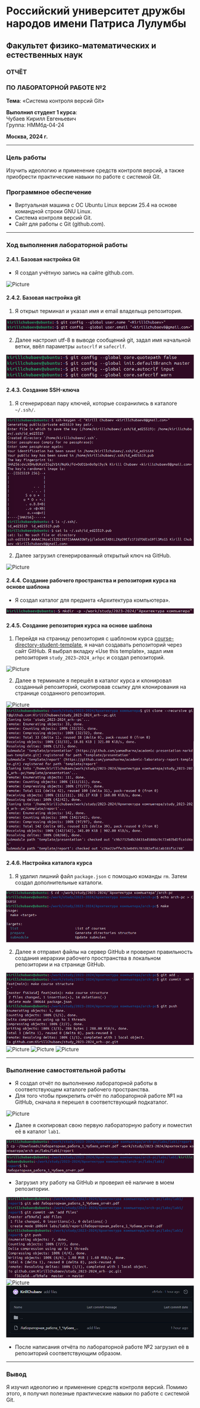 
# Российский университет дружбы народов имени Патриса Лулумбы  
## Факультет физико-математических и естественных наук  

### ОТЧЁТ  
### ПО ЛАБОРАТОРНОЙ РАБОТЕ №2  
**Тема**: «Система контроля версий Git»

**Выполнил студент 1 курса**:  
Чубаев Кирилл Евгеньевич  
Группа: НММбд-04-24  

**Москва, 2024 г.**

---

### Цель работы
Изучить идеологию и применение средств контроля версий, а также приобрести практические навыки по работе с системой Git.

### Программное обеспечение
- Виртуальная машина с ОС Ubuntu Linux версии 25.4 на основе командной строки GNU Linux.
- Система контроля версий Git.
- Сайт для работы с Git (github.com).

---

### Ход выполнения лабораторной работы

#### 2.4.1. Базовая настройка Git
- Я создал учётную запись на сайте github.com.

![Picture](imageslab2/1.png)

#### 2.4.2. Базовая настройка git
1. Я открыл терминал и указал имя и email владельца репозитория.

![Picture](imageslab2/2.png)

2. Далее настроил utf-8 в выводе сообщений git, задал имя начальной ветки, ввёл параметры `autocrlf` и `safecrlf`.

![Picture](imageslab2/3.png)


#### 2.4.3. Создание SSH-ключа
1. Я сгенерировал пару ключей, которые сохранились в каталоге `~/.ssh/`.

![Picture](imageslab2/4.png)

2. Далее загрузил сгенерированный открытый ключ на GitHub.

![Picture](imageslab2/5.png)


#### 2.4.4. Создание рабочего пространства и репозитория курса на основе шаблона
- Я создал каталог для предмета «Архитектура компьютера».

![Picture](imageslab2/6.png)


#### 2.4.5. Создание репозитория курса на основе шаблона
1. Перейдя на страницу репозитория с шаблоном курса [course-directory-student-template](https://github.com/yamadharma/course-directory-student-template), я начал создавать репозиторий через сайт GitHub. Я выбрал вкладку «Use this template», задал имя репозитория `study_2023–2024_arhpc` и создал репозиторий.

![Picture](imageslab2/7.png)

2. Далее в терминале я перешёл в каталог курса и клонировал созданный репозиторий, скопировав ссылку для клонирования на странице созданного репозитория.

![Picture](imageslab2/8.png)
![Picture](imageslab2/9.png)


#### 2.4.6. Настройка каталога курса
1. Я удалил лишний файл `package.json` с помощью команды `rm`. Затем создал дополнительные каталоги.

![Picture](imageslab2/10.png)

2. Далее я отправил файлы на сервер GitHub и проверил правильность создания иерархии рабочего пространства в локальном репозитории и на странице GitHub.

![Picture](imageslab2/11.png)
![Picture](imageslab2/12.png)
![Picture](imageslab2/13.png)
![Picture](imageslab2/14.png)


---

### Выполнение самостоятельной работы
- Я создал отчёт по выполнению лабораторной работы в соответствующем каталоге рабочего пространства.
- Для того чтобы прикрепить отчёт по лабораторной работе №1 на GitHub, сначала я перешел в соответствующий подкаталог.

![Picture](imageslab2/15.png)

- Далее я скопировал свою первую лабораторную работу и поместил её в каталог `lab1`.

![Picture](imageslab2/16.png)
![Picture](imageslab2/17.png)

- Загрузил эту работу на GitHub и проверил её наличие в моем репозитории.

![Picture](imageslab2/18.png)
![Picture](imageslab2/19.png)
![Picture](imageslab2/20.png)

- После написания отчёта по лабораторной работе №2 загрузил её в репозиторий соответствующим образом.

---

### Вывод
Я изучил идеологию и применение средств контроля версий. Помимо этого, я получил полезные практические навыки по работе с системой Git.
